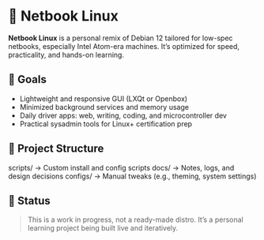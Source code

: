 # 🐧 Netbook Linux

**Netbook Linux** is a personal remix of Debian 12 tailored for low-spec netbooks, especially Intel Atom-era machines. It’s optimized for speed, practicality, and hands-on learning.

## 🎯 Goals

- Lightweight and responsive GUI (LXQt or Openbox)
- Minimized background services and memory usage
- Daily driver apps: web, writing, coding, and microcontroller dev
- Practical sysadmin tools for Linux+ certification prep

## 📁 Project Structure
scripts/ → Custom install and config scripts
docs/ → Notes, logs, and design decisions
configs/ → Manual tweaks (e.g., theming, system settings)

## 🚧 Status

> This is a work in progress, not a ready-made distro. It’s a personal learning project being built live and iteratively.

